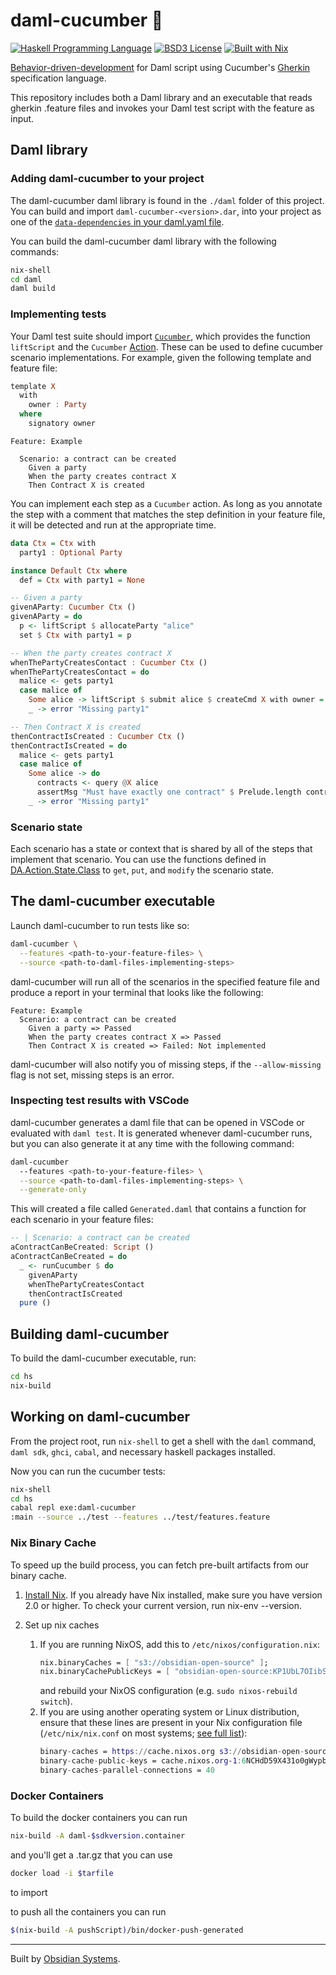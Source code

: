 # daml-cucumber 🥒
[![Haskell Programming Language](https://img.shields.io/badge/language-Haskell-blue.svg)](http://www.haskell.org)
[![BSD3 License](http://img.shields.io/badge/license-BSD3-brightgreen.svg)](https://github.com/obsidiansystems/obelisk/blob/master/LICENSE) [![Built with Nix](https://img.shields.io/static/v1?logo=nixos&logoColor=white&label=&message=Built%20with%20Nix&color=41439a)](https://nixos.org)

[Behavior-driven-development](https://cucumber.io/docs/bdd/) for Daml script using Cucumber's [Gherkin](https://cucumber.io/docs/gherkin/reference/) specification language.

This repository includes both a Daml library and an executable that reads gherkin .feature files and invokes your Daml test script with the feature as input.

## Daml library

### Adding daml-cucumber to your project
The daml-cucumber daml library is found in the `./daml` folder of this project. You can build and import `daml-cucumber-<version>.dar`, into your project as one of the [`data-dependencies` in your daml.yaml file](https://docs.daml.com/tools/assistant-build.html#add-a-package-to-a-multi-package-configuration).

You can build the daml-cucumber daml library with the following commands:

```bash
nix-shell
cd daml
daml build
```

### Implementing tests

Your Daml test suite should import [`Cucumber`](./daml/Cucumber.daml), which provides the function `liftScript` and the `Cucumber` [Action](https://docs.daml.com/daml/intro/5_Restrictions.html#actions-and-do-blocks). These can be used to define cucumber scenario implementations. For example, given the following template and feature file:

```haskell
template X
  with
    owner : Party
  where
    signatory owner
```

```cucumber
Feature: Example

  Scenario: a contract can be created
    Given a party
    When the party creates contract X
    Then Contract X is created
```

You can implement each step as a `Cucumber` action. As long as you annotate the step with a comment that matches the step definition in your feature file, it will be detected and run at the appropriate time.

```haskell
data Ctx = Ctx with
  party1 : Optional Party

instance Default Ctx where
  def = Ctx with party1 = None

-- Given a party
givenAParty: Cucumber Ctx ()
givenAParty = do
  p <- liftScript $ allocateParty "alice"
  set $ Ctx with party1 = p

-- When the party creates contract X
whenThePartyCreatesContact : Cucumber Ctx ()
whenThePartyCreatesContact = do
  malice <- gets party1
  case malice of
    Some alice -> liftScript $ submit alice $ createCmd X with owner = alice
    _ -> error "Missing party1"

-- Then Contract X is created
thenContractIsCreated : Cucumber Ctx ()
thenContractIsCreated = do
  malice <- gets party1
  case malice of
    Some alice -> do
      contracts <- query @X alice
      assertMsg "Must have exactly one contract" $ Prelude.length contracts == 1
    _ -> error "Missing party1"

```

### Scenario state

Each scenario has a state or context that is shared by all of the steps that implement that scenario. You can use the functions defined in [DA.Action.State.Class](https://docs.daml.com/daml/stdlib/DA-Action-State-Class.html) to `get`, `put`, and `modify` the scenario state.

## The daml-cucumber executable

Launch daml-cucumber to run tests like so:

```bash
daml-cucumber \
  --features <path-to-your-feature-files> \
  --source <path-to-daml-files-implementing-steps>
  ```

daml-cucumber will run all of the scenarios in the specified feature file and produce a report in your terminal that looks like the following:

```
Feature: Example
  Scenario: a contract can be created
    Given a party => Passed
    When the party creates contract X => Passed
    Then Contract X is created => Failed: Not implemented
```

daml-cucumber will also notify you of missing steps, if the `--allow-missing` flag is not set, missing steps is an error.

### Inspecting test results with VSCode

daml-cucumber generates a daml file that can be opened in VSCode or evaluated with `daml test`. It is generated whenever daml-cucumber runs, but you can also generate it at any time with the following command:

```bash
daml-cucumber
  --features <path-to-your-feature-files> \
  --source <path-to-daml-files-implementing-steps> \
  --generate-only
```

This will created a file called `Generated.daml` that contains a function for each scenario in your feature files:

```haskell
-- | Scenario: a contract can be created
aContractCanBeCreated: Script ()
aContractCanBeCreated = do
  _ <- runCucumber $ do
    givenAParty
    whenThePartyCreatesContact
    thenContractIsCreated
  pure ()
```

## Building daml-cucumber

To build the daml-cucumber executable, run:

```bash
cd hs
nix-build
```

## Working on daml-cucumber

From the project root, run `nix-shell` to get a shell with the `daml` command, `daml sdk`, `ghci`, `cabal`, and necessary haskell packages installed.

Now you can run the cucumber tests:

```bash
nix-shell
cd hs
cabal repl exe:daml-cucumber
:main --source ../test --features ../test/features.feature
```

### Nix Binary Cache

To speed up the build process, you can fetch pre-built artifacts from our binary cache.

1. [Install Nix](https://nixos.org/nix/). If you already have Nix installed, make sure you have version 2.0 or higher. To check your current version, run nix-env --version.

2. Set up nix caches
    1. If you are running NixOS, add this to `/etc/nixos/configuration.nix`:
        ```nix
        nix.binaryCaches = [ "s3://obsidian-open-source" ];
        nix.binaryCachePublicKeys = [ "obsidian-open-source:KP1UbL7OIibSjFo9/2tiHCYLm/gJMfy8Tim7+7P4o0I=" ];
        ```
        and rebuild your NixOS configuration (e.g. `sudo nixos-rebuild switch`).
    2. If you are using another operating system or Linux distribution, ensure that these lines are present in your Nix configuration file (`/etc/nix/nix.conf` on most systems; [see full list](https://nixos.org/nix/manual/#sec-conf-file)):
        ```nix
        binary-caches = https://cache.nixos.org s3://obsidian-open-source
        binary-cache-public-keys = cache.nixos.org-1:6NCHdD59X431o0gWypbMrAURkbJ16ZPMQFGspcDShjY= obsidian-open-source:KP1UbL7OIibSjFo9/2tiHCYLm/gJMfy8Tim7+7P4o0I=
        binary-caches-parallel-connections = 40
        ```

### Docker Containers

To build the docker containers you can run
```bash
nix-build -A daml-$sdkversion.container
```

and you'll get a .tar.gz that you can use

```bash
docker load -i $tarfile
```

to import

to push all the containers you can run

```bash
$(nix-build -A pushScript)/bin/docker-push-generated
```

***

Built by [Obsidian Systems](https://obsidian.systems).
